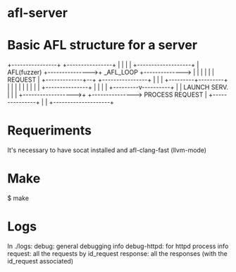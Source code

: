 # afl-server

Basic AFL structure for a server
================================

+----------------+                +----------------+
|                |                |                |              +-------------------+
|   AFL(fuzzer)  +--------------->+   _AFL_LOOP    +-------------->                   |
|                |                |                |              |      REQUEST      |
+-------------+--+                +----------------+              |                   |
              |                                                   +---------+---------+
              |                                                             |
              |                                                             |
              |                                                             |
              |                                                             |
              |                   +---------------+                         |
              |                   |               |               +---------v----------+
              |                   |  LAUNCH SERV. |               |                    |
              +------------------>+               +--------------->   PROCESS REQUEST  |
                                  +---------------+               |                    |
                                                                  +--------------------+

Requeriments 
============

It's necessary to have socat installed and afl-clang-fast (llvm-mode)

Make
====

$ make 

Logs
====
In ./logs:
  debug: general debugging info
  debug-httpd: for httpd process info
  request: all the requests by id_request
  response: all the responses (with the id_request associated)


